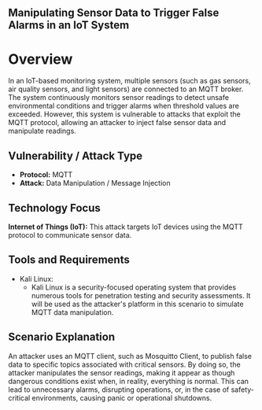 ## Manipulating Sensor Data to Trigger False Alarms in an IoT System
# Overview
In an IoT-based monitoring system, multiple sensors (such as gas sensors, air quality sensors, and light sensors) are connected to an MQTT broker. The system continuously monitors sensor readings to detect unsafe environmental conditions and trigger alarms when threshold values are exceeded. However, this system is vulnerable to attacks that exploit the MQTT protocol, allowing an attacker to inject false sensor data and manipulate readings.

## Vulnerability / Attack Type
- **Protocol:** MQTT
- **Attack:** Data Manipulation / Message Injection

## Technology Focus
**Internet of Things (IoT):** This attack targets IoT devices using the MQTT protocol to communicate sensor data.

## Tools and Requirements
- Kali Linux:
  - Kali Linux is a security-focused operating system that provides numerous tools for penetration testing and security assessments. It will be used as the attacker's platform in this scenario to simulate MQTT data manipulation.
## Scenario Explanation
An attacker uses an MQTT client, such as Mosquitto Client, to publish false data to specific topics associated with critical sensors. By doing so, the attacker manipulates the sensor readings, making it appear as though dangerous conditions exist when, in reality, everything is normal. This can lead to unnecessary alarms, disrupting operations, or, in the case of safety-critical environments, causing panic or operational shutdowns.

